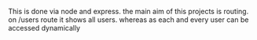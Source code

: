 This is done via node and express. the main aim of this projects is routing. on /users route it shows all users. whereas as each and every user can be accessed dynamically
